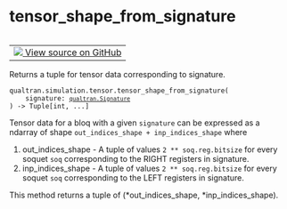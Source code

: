 # tensor_shape_from_signature


<table class="tfo-notebook-buttons tfo-api nocontent" align="left">
<td>
  <a target="_blank" href="https://github.com/quantumlib/Qualtran/blob/main/qualtran/simulation/tensor/_tensor_data_manipulation.py#L45-L59">
    <img src="https://www.tensorflow.org/images/GitHub-Mark-32px.png" />
    View source on GitHub
  </a>
</td>
</table>



Returns a tuple for tensor data corresponding to signature.


<pre class="devsite-click-to-copy prettyprint lang-py tfo-signature-link">
<code>qualtran.simulation.tensor.tensor_shape_from_signature(
    signature: <a href="../../../qualtran/Signature.html"><code>qualtran.Signature</code></a>
) -> Tuple[int, ...]
</code></pre>



<!-- Placeholder for "Used in" -->

Tensor data for a bloq with a given `signature` can be expressed as a ndarray of
shape `out_indices_shape + inp_indices_shape` where

 1. out_indices_shape - A tuple of values `2 ** soq.reg.bitsize` for every soquet `soq`
     corresponding to the RIGHT registers in signature.
 2. inp_indices_shape - A tuple of values `2 ** soq.reg.bitsize` for every soquet `soq`
     corresponding to the LEFT registers in signature.

This method returns a tuple of (*out_indices_shape, *inp_indices_shape).